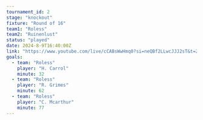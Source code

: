 ```yaml
---
tournament_id: 2
stage: "knockout"
fixture: "Round of 16"
team1: "Roless"
team2: "Ruinenlust"
status: "played"
date: 2024-8-9T16:40:00Z
link: "https://www.youtube.com/live/cCABsWwHmq0?si=neQBf2LLwcJJJ2sT&t=2959"
goals:
  - team: "Roless"
    player: "H. Carrol"
    minute: 32
  - team: "Roless"
    player: "R. Grimes"
    minute: 62
  - team: "Roless"
    player: "C. Mcarthur"
    minute: 77
---
```

